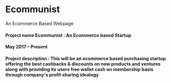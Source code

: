 # Ecommunist
An Ecommerce Based Webpage

#### Project name Ecommunist : An Ecommerce based Startup
#### May 2017 – Present
#### Project description : This will be an ecommerce based purchasing startup offering the best cashbacks & discounts on new products and ventures along with providing its users free wallet cash on membership basis through company's profit sharing idealogy
